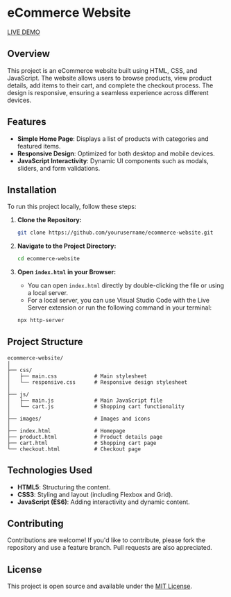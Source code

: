 
# eCommerce Website

[LIVE DEMO]([https://e-commerce-website-two-tau.vercel.app/])

## Overview

This project is an eCommerce website built using HTML, CSS, and JavaScript. The website allows users to browse products, view product details, add items to their cart, and complete the checkout process. The design is responsive, ensuring a seamless experience across different devices.

## Features

- **Simple Home Page**: Displays a list of products with categories and featured items.
- **Responsive Design**: Optimized for both desktop and mobile devices.
- **JavaScript Interactivity**: Dynamic UI components such as modals, sliders, and form validations.

## Installation

To run this project locally, follow these steps:

1. **Clone the Repository:**
    ```bash
    git clone https://github.com/yourusername/ecommerce-website.git
    ```

2. **Navigate to the Project Directory:**
    ```bash
    cd ecommerce-website
    ```

3. **Open `index.html` in your Browser:**
    - You can open `index.html` directly by double-clicking the file or using a local server.
    - For a local server, you can use Visual Studio Code with the Live Server extension or run the following command in your terminal:
    ```bash
    npx http-server
    ```

## Project Structure

```
ecommerce-website/
│
├── css/
│   ├── main.css            # Main stylesheet
│   └── responsive.css      # Responsive design stylesheet
│
├── js/
│   ├── main.js             # Main JavaScript file
│   └── cart.js             # Shopping cart functionality
│
├── images/                 # Images and icons
│
├── index.html              # Homepage
├── product.html            # Product details page
├── cart.html               # Shopping cart page
└── checkout.html           # Checkout page
```

## Technologies Used

- **HTML5**: Structuring the content.
- **CSS3**: Styling and layout (including Flexbox and Grid).
- **JavaScript (ES6)**: Adding interactivity and dynamic content.

## Contributing

Contributions are welcome! If you'd like to contribute, please fork the repository and use a feature branch. Pull requests are also appreciated.

## License

This project is open source and available under the [MIT License](LICENSE).
